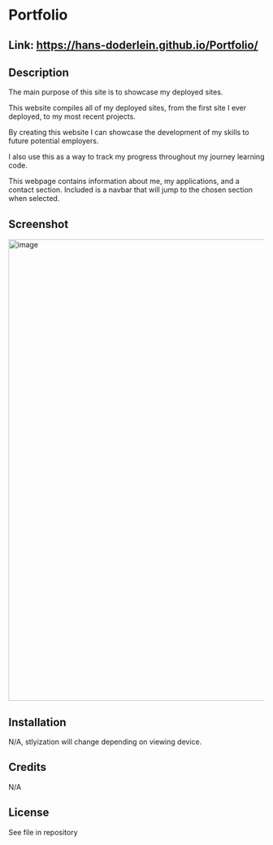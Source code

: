 # Portfolio

## Link: https://hans-doderlein.github.io/Portfolio/

## Description

The main purpose of this site is to showcase my deployed sites.

This website compiles all of my deployed sites, from the first site I ever deployed, to my most recent projects.

By creating this website I can showcase the development of my skills to future potential employers.

I also use this as a way to track my progress throughout my journey learning code.

This webpage contains information about me, my applications, and a contact section.
Included is a navbar that will jump to the chosen section when selected.

## Screenshot
<img width="907" alt="image" src="https://github.com/Hans-Doderlein/Portfolio/assets/132940852/af0a46fd-c12c-43ac-bac8-6c3cccc833bc">


## Installation

N/A, stlyization will change depending on viewing device.

## Credits

N/A

## License

See file in repository
